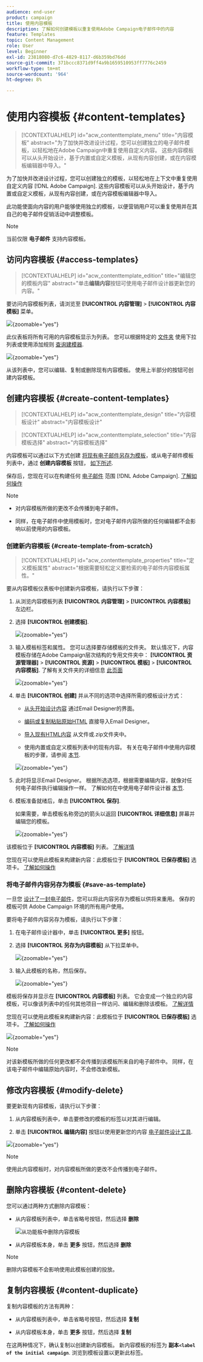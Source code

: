 ```yaml
---
audience: end-user
product: campaign
title: 使用内容模板
description: 了解如何创建模板以重复使用Adobe Campaign电子邮件中的内容
feature: Templates
topic: Content Management
role: User
level: Beginner
exl-id: 23818080-d7c6-4829-8117-d6b359bd76dd
source-git-commit: 371bccc8371d9ff4a9b1659510953ff7776c2459
workflow-type: tm+mt
source-wordcount: '964'
ht-degree: 8%

---
```


# 使用内容模板 {#content-templates}

>[!CONTEXTUALHELP]
>id="acw_contenttemplate_menu"
>title="内容模板"
>abstract="为了加快并改进设计过程，您可以创建独立的电子邮件模板，以轻松地在Adobe Campaign中重复使用自定义内容。 这些内容模板可以从头开始设计，基于内置或自定义模板，从现有内容创建，或在内容模板编辑器中导入。"

为了加快并改进设计过程，您可以创建独立的模板，以轻松地在上下文中重复使用自定义内容 [!DNL Adobe Campaign]. 这些内容模板可以从头开始设计，基于内置或自定义模板，从现有内容创建，或在内容模板编辑器中导入。

此功能使面向内容的用户能够使用独立的模板，以便营销用户可以重复使用并在其自己的电子邮件促销活动中调整模板。

>[!NOTE]
>
>当前仅限 **电子邮件** 支持内容模板。

## 访问内容模板 {#access-templates}

>[!CONTEXTUALHELP]
>id="acw_contenttemplate_edition"
>title="编辑您的模板内容"
>abstract="单击&#x200B;**编辑内容**&#x200B;按钮可使用电子邮件设计器更新您的内容。"

要访问内容模板列表，请浏览至 **[!UICONTROL 内容管理]** > **[!UICONTROL 内容模板]** 菜单。

![](assets/content-template-list.png){zoomable=&quot;yes&quot;}

此仪表板将所有可用的内容模板显示为列表。 您可以根据特定的 [文件夹](../get-started/permissions.md#folders) 使用下拉列表或使用添加规则 [查询建模器](../query/query-modeler-overview.md).

![](assets/content-template-list-filters.png){zoomable=&quot;yes&quot;}

从该列表中，您可以编辑、复制或删除现有内容模板。 使用上半部分的按钮可创建内容模板。


## 创建内容模板 {#create-content-templates}

>[!CONTEXTUALHELP]
>id="acw_contenttemplate_design"
>title="内容模板设计"
>abstract="内容模板设计"

>[!CONTEXTUALHELP]
>id="acw_contenttemplate_selection"
>title="内容模板选择"
>abstract="内容模板选择"

内容模板可以通过以下方式创建 [将现有电子邮件另存为模板](#save-as-template)，或从电子邮件模板列表中，通过 **创建内容模板** 按钮， [如下所述](#create-template-from-scratch).

保存后，您现在可以在构建任何 [电子邮件](../email/create-email.md) 范围 [!DNL Adobe Campaign]. [了解如何操作](use-email-templates.md)

>[!NOTE]
>
>* 对内容模板所做的更改不会传播到电子邮件。
>
>* 同样，在电子邮件中使用模板时，您对电子邮件内容所做的任何编辑都不会影响以前使用的内容模板。

### 创建新内容模板 {#create-template-from-scratch}

>[!CONTEXTUALHELP]
>id="acw_contenttemplate_properties"
>title="定义模板属性"
>abstract="根据需要轻松定义要检索的电子邮件内容模板属性。"

要从内容模板仪表板中创建新内容模板，请执行以下步骤：

1. 从浏览内容模板列表 **[!UICONTROL 内容管理]** > **[!UICONTROL 内容模板]** 左边栏。

1. 选择 **[!UICONTROL 创建模板]**.

   ![](assets/content-template-create.png){zoomable=&quot;yes&quot;}

1. 输入模板标签和属性。 您可以选择要存储模板的文件夹。 默认情况下，内容模板存储在Adobe Campaign层次结构的专用文件夹中： **[!UICONTROL 资源管理器]** > **[!UICONTROL 资源]** > **[!UICONTROL 模板]** > **[!UICONTROL 内容模板]**. 了解有关文件夹的详细信息 [此页面](../get-started/permissions.md#folders)

   ![](assets/content-template-details.png){zoomable=&quot;yes&quot;}

1. 单击 **[!UICONTROL 创建]** 并从不同的选项中选择所需的模板设计方式：

   * [从头开始设计内容](create-email-content.md) 通过Email Designer的界面。

   * [编码或复制粘贴原始HTML](code-content.md) 直接导入Email Designer。

   * [导入现有HTML内容](existing-content.md) 从文件或.zip文件夹中。

   * 使用内置或自定义模板列表中的现有内容。 有关在电子邮件中使用内容模板的步骤，请参阅 [本节](use-email-templates.md).

   ![](assets/email_designer-templates.png){zoomable=&quot;yes&quot;}

1. 此时将显示Email Designer。 根据所选选项，根据需要编辑内容，就像对任何电子邮件执行编辑操作一样。 了解如何在中使用电子邮件设计器 [本节](get-started-email-designer.md).

   <!--You can test your content if needed. [Learn how](#test-template)-->

1. 模板准备就绪后，单击 **[!UICONTROL 保存]**.

   如果需要，单击模板名称旁边的箭头以返回 **[!UICONTROL 详细信息]** 屏幕并编辑您的模板。

   ![](assets/content-template-save-back.png){zoomable=&quot;yes&quot;}

该模板位于 **[!UICONTROL 内容模板]** 列表。 [了解详情](#access-templates)

您现在可以使用此模板来构建新内容：此模板位于 **[!UICONTROL 已保存模板]** 选项卡。 [了解如何操作](use-email-templates.md)

### 将电子邮件内容另存为模板 {#save-as-template}

一旦您 [设计了一封电子邮件](create-email-content.md)，您可以将此内容另存为模板以供将来重用。 保存的模板可供 Adobe Campaign 环境的所有用户使用。

要将电子邮件内容另存为模板，请执行以下步骤：

1. 在电子邮件设计器中，单击 **[!UICONTROL 更多]** 按钮。

1. 选择 **[!UICONTROL 另存为内容模板]** 从下拉菜单中。

   ![](assets/email_designer-save-template.png){zoomable=&quot;yes&quot;}

1. 输入此模板的名称，然后保存。

   ![](assets/email_designer-template-name.png){zoomable=&quot;yes&quot;}

模板将保存并显示在 **[!UICONTROL 内容模板]** 列表。 它会变成一个独立的内容模板，可以像该列表中的任何其他项目一样访问、编辑和删除该模板。 [了解详情](#access-manage-templates)

您现在可以使用此模板来构建新内容：此模板位于 **[!UICONTROL 已保存模板]** 选项卡。 [了解如何操作](use-email-templates.md)

![](assets/email_designer-saved-template.png){zoomable=&quot;yes&quot;}


>[!NOTE]
>
>对该新模板所做的任何更改都不会传播到该模板所来自的电子邮件中。 同样，在该电子邮件中编辑原始内容时，不会修改新模板。

<!--

Test your content template {#test-template}

You can test the rendering of any email content template, whether created from scratch or from an email. To do so, follow the steps below.

1. Access the content template list.

1. Click **[!UICONTROL Edit content]** from the **[!UICONTROL Template properties]**.

1. Click **[!UICONTROL Simulate Content]** and select a test profile to check your email rendering. You can choose the desktop or mobile view.

1. You can send a proof to test your content and have it approved by some internal users before using it. To do so, click the **[!UICONTROL Send proof]** button and follow the steps described in .

-->


## 修改内容模板 {#modify-delete}

要更新现有内容模板，请执行以下步骤：

1. 从内容模板列表中，单击要修改的模板的标签以对其进行编辑。

1. 单击 **[!UICONTROL 编辑内容]** 按钮以使用更新您的内容 [电子邮件设计工具](get-started-email-designer.md).

![](assets/content-template-edition.png){zoomable=&quot;yes&quot;}

>[!NOTE]
>
>使用此内容模板时，对内容模板所做的更改不会传播到电子邮件。

## 删除内容模板 {#content-delete}

您可以通过两种方式删除内容模板：

* 从内容模板列表中，单击省略号按钮，然后选择 **删除**

  ![从功能板中删除内容模板](assets/content-template-list-delete.png)

* 从内容模板本身，单击 **更多** 按钮，然后选择 **删除**


>[!NOTE]
>
>删除内容模板不会影响使用此模板创建的投放。


## 复制内容模板 {#content-duplicate}

复制内容模板的方法有两种：

* 从内容模板列表中，单击省略号按钮，然后选择 **复制**

* 从内容模板本身，单击 **更多** 按钮，然后选择 **复制**

在这两种情况下，确认复制以创建新内容模板。 新内容模板的标签为 **副本`<label of the initial campaign`**. 浏览到模板设置以更新此标签。

